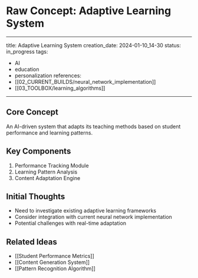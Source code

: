 # Raw Concept: Adaptive Learning System

---
title: Adaptive Learning System
creation_date: 2024-01-10_14-30
status: in_progress
tags:

- AI
- education
- personalization
references:
- [[02_CURRENT_BUILDS/neural_network_implementation]]
- [[03_TOOLBOX/learning_algorithms]]

---

## Core Concept

An AI-driven system that adapts its teaching methods based on student performance and learning patterns.

## Key Components

1. Performance Tracking Module
2. Learning Pattern Analysis
3. Content Adaptation Engine

## Initial Thoughts

- Need to investigate existing adaptive learning frameworks
- Consider integration with current neural network implementation
- Potential challenges with real-time adaptation

## Related Ideas

- [[Student Performance Metrics]]
- [[Content Generation System]]
- [[Pattern Recognition Algorithm]]
